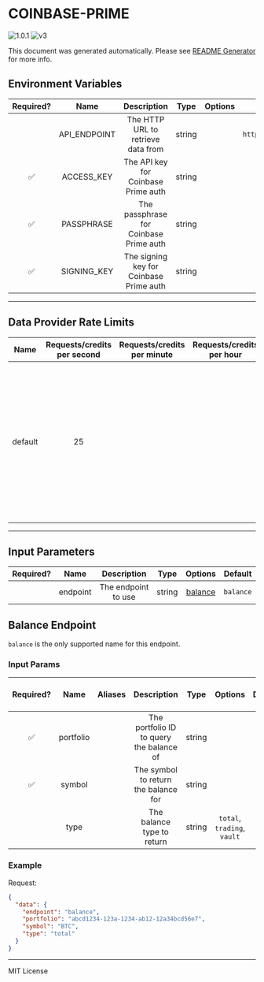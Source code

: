 # COINBASE-PRIME

![1.0.1](https://img.shields.io/github/package-json/v/smartcontractkit/external-adapters-js?filename=packages/sources/coinbase-prime/package.json) ![v3](https://img.shields.io/badge/framework%20version-v3-blueviolet)

This document was generated automatically. Please see [README Generator](../../scripts#readme-generator) for more info.

## Environment Variables

| Required? |     Name     |               Description               |  Type  | Options |             Default              |
| :-------: | :----------: | :-------------------------------------: | :----: | :-----: | :------------------------------: |
|           | API_ENDPOINT |   The HTTP URL to retrieve data from    | string |         | `https://api.prime.coinbase.com` |
|    ✅     |  ACCESS_KEY  |   The API key for Coinbase Prime auth   | string |         |                                  |
|    ✅     |  PASSPHRASE  | The passphrase for Coinbase Prime auth  | string |         |                                  |
|    ✅     | SIGNING_KEY  | The signing key for Coinbase Prime auth | string |         |                                  |

---

## Data Provider Rate Limits

|  Name   | Requests/credits per second | Requests/credits per minute | Requests/credits per hour |                                                                   Note                                                                   |
| :-----: | :-------------------------: | :-------------------------: | :-----------------------: | :--------------------------------------------------------------------------------------------------------------------------------------: |
| default |             25              |                             |                           | Using the most restrictive rate limit. Docs: IP address at 100 requests per second (rps). Portfolio ID at 25 rps with a burst of 50 rps. |

---

## Input Parameters

| Required? |   Name   |     Description     |  Type  |           Options            |  Default  |
| :-------: | :------: | :-----------------: | :----: | :--------------------------: | :-------: |
|           | endpoint | The endpoint to use | string | [balance](#balance-endpoint) | `balance` |

## Balance Endpoint

`balance` is the only supported name for this endpoint.

### Input Params

| Required? |   Name    | Aliases |               Description                |  Type  |           Options           | Default | Depends On | Not Valid With |
| :-------: | :-------: | :-----: | :--------------------------------------: | :----: | :-------------------------: | :-----: | :--------: | :------------: |
|    ✅     | portfolio |         | The portfolio ID to query the balance of | string |                             |         |            |                |
|    ✅     |  symbol   |         |   The symbol to return the balance for   | string |                             |         |            |                |
|           |   type    |         |        The balance type to return        | string | `total`, `trading`, `vault` | `total` |            |                |

### Example

Request:

```json
{
  "data": {
    "endpoint": "balance",
    "portfolio": "abcd1234-123a-1234-ab12-12a34bcd56e7",
    "symbol": "BTC",
    "type": "total"
  }
}
```

---

MIT License
